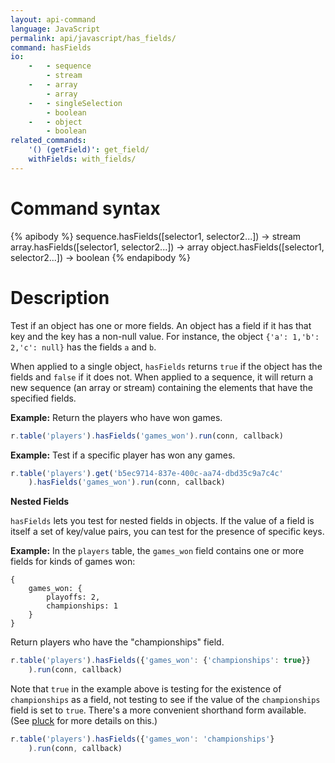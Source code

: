```yaml
---
layout: api-command
language: JavaScript
permalink: api/javascript/has_fields/
command: hasFields
io:
    -   - sequence
        - stream
    -   - array
        - array
    -   - singleSelection
        - boolean
    -   - object
        - boolean
related_commands:
    '() (getField)': get_field/
    withFields: with_fields/
---
```


# Command syntax #

{% apibody %}
sequence.hasFields([selector1, selector2...]) &rarr; stream
array.hasFields([selector1, selector2...]) &rarr; array
object.hasFields([selector1, selector2...]) &rarr; boolean
{% endapibody %}

# Description #

Test if an object has one or more fields. An object has a field if it has that key and the key has a non-null value. For instance, the object `{'a': 1,'b': 2,'c': null}` has the fields `a` and `b`.

When applied to a single object, `hasFields` returns `true` if the object has the fields and `false` if it does not. When applied to a sequence, it will return a new sequence (an array or stream) containing the elements that have the specified fields.

__Example:__ Return the players who have won games.

```js
r.table('players').hasFields('games_won').run(conn, callback)
```

__Example:__ Test if a specific player has won any games.

```js
r.table('players').get('b5ec9714-837e-400c-aa74-dbd35c9a7c4c'
    ).hasFields('games_won').run(conn, callback)
```

**Nested Fields**

`hasFields` lets you test for nested fields in objects. If the value of a field is itself a set of key/value pairs, you can test for the presence of specific keys.

__Example:__ In the `players` table, the `games_won` field contains one or more fields for kinds of games won:

```
{
    games_won: {
        playoffs: 2,
        championships: 1
    }
}
```

Return players who have the "championships" field.

```js
r.table('players').hasFields({'games_won': {'championships': true}}
    ).run(conn, callback)
```

Note that `true` in the example above is testing for the existence of `championships` as a field, not testing to see if the value of the `championships` field is set to `true`. There's a more convenient shorthand form available. (See [pluck](/api/javascript/pluck) for more details on this.)

```js
r.table('players').hasFields({'games_won': 'championships'}
    ).run(conn, callback)
```
